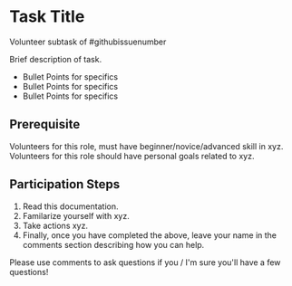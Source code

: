 # Task Title
Volunteer subtask of #githubissuenumber 

Brief description of task.
* Bullet Points for specifics
* Bullet Points for specifics
* Bullet Points for specifics

## Prerequisite
Volunteers for this role, must have beginner/novice/advanced skill in xyz.
Volunteers for this role should have personal goals related to xyz. 

## Participation Steps

1. Read this documentation.
2. Familarize yourself with xyz.
3. Take actions xyz.
4. Finally, once you have completed the above, leave your name in the comments section describing how you can help.


Please use comments to ask questions if you / I'm sure you'll have a few questions!



